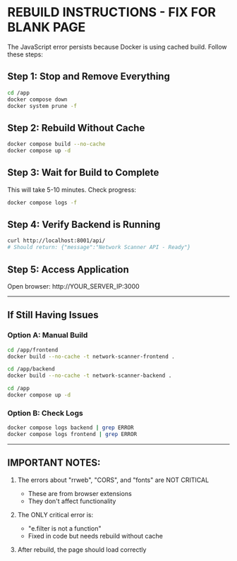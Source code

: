 # REBUILD INSTRUCTIONS - FIX FOR BLANK PAGE

The JavaScript error persists because Docker is using cached build. Follow these steps:

## Step 1: Stop and Remove Everything
```bash
cd /app
docker compose down
docker system prune -f
```

## Step 2: Rebuild Without Cache
```bash
docker compose build --no-cache
docker compose up -d
```

## Step 3: Wait for Build to Complete
This will take 5-10 minutes. Check progress:
```bash
docker compose logs -f
```

## Step 4: Verify Backend is Running
```bash
curl http://localhost:8001/api/
# Should return: {"message":"Network Scanner API - Ready"}
```

## Step 5: Access Application
Open browser: http://YOUR_SERVER_IP:3000

---

## If Still Having Issues

### Option A: Manual Build
```bash
cd /app/frontend
docker build --no-cache -t network-scanner-frontend .

cd /app/backend  
docker build --no-cache -t network-scanner-backend .

cd /app
docker compose up -d
```

### Option B: Check Logs
```bash
docker compose logs backend | grep ERROR
docker compose logs frontend | grep ERROR
```

---

## IMPORTANT NOTES:

1. The errors about "rrweb", "CORS", and "fonts" are NOT CRITICAL
   - These are from browser extensions
   - They don't affect functionality

2. The ONLY critical error is:
   - "e.filter is not a function"
   - Fixed in code but needs rebuild without cache

3. After rebuild, the page should load correctly
